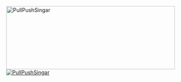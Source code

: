 


</a>
<a href="https://github.com/PullPushSingar">
<img width=450 height=170 align="center" alt="PullPushSingar" src="https://github-readme-stats-sigma-five.vercel.app/api?username=PullPushSingar&theme=tokyonight&show_icons=true&bg_color=0D1117&hide_border=true&count_private=false" />
</a><br/>
<a href="https://github.com/PullPushSingar">
<img align="center" alt="PullPushSingar" src="https://github-readme-stats-sigma-five.vercel.app/api/top-langs/?username=PullPushSingar&theme=tokyonight&layout=compact&bg_color=0D1117&hide_border=true&count_private=true" />
</a>

